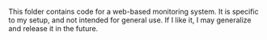 This folder contains code for a web-based monitoring system.
It is specific to my setup, and not intended for general use.
If I like it, I may generalize and release it in the future.

